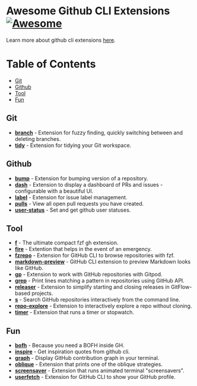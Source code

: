 # Awesome Github CLI Extensions [![Awesome](https://awesome.re/badge.svg)](https://awesome.re) 

Learn more about github cli extensions [here](https://docs.github.com/en/github-cli/github-cli/creating-github-cli-extensions).

Table of Contents
=================
* [Git](#git)
* [Github](#github)
* [Tool](#tool)
* [Fun](#fun)

## Git
* [**branch**](https://github.com/mislav/gh-branch) - Extension for fuzzy finding, quickly switching between and deleting branches.
* [**tidy**](https://github.com/HaywardMorihara/gh-tidy) - Extension for tidying your Git workspace.

## Github
* [**bump**](https://github.com/johnmanjiro13/gh-bump) - Extension for bumping version of a repository.
* [**dash**](https://github.com/dlvhdr/gh-dash) - Extension to display a dashboard of PRs and issues - configurable with a beautiful UI. 
* [**label**](https://github.com/heaths/gh-label) - Extension for issue label management.
* [**pulls**](https://github.com/AaronMoat/gh-pulls) - View all open pull requests you have created.
* [**user-status**](https://github.com/vilmibm/gh-user-status) - Set and get github user statuses.

## Tool
* [**f**](https://github.com/gennaro-tedesco/gh-f) - The ultimate compact fzf gh extension.
* [**fire**](https://github.com/maximousblk/gh-fire) - Extention that helps in the event of an emergency.
* [**fzrepo**](https://github.com/sheepla/gh-fzrepo) - Extension for GitHub CLI to browse repositories with fzf.
* [**markdown-preview**](https://github.com/yusukebe/gh-markdown-preview) - GitHub CLI extension to preview Markdown looks like GitHub.
* [**gp**](https://github.com/gitpod-io/gh-gp) - Extension to work with GitHub repositories with Gitpod.
* [**grep**](https://github.com/k1LoW/gh-grep) - Print lines matching a pattern in repositories using GitHub API.
* [**releaser**](https://github.com/carlsberg/gh-releaser) - Extension to simplify starting and closing releases in GitFlow-based projects.
* [**s**](https://github.com/gennaro-tedesco/gh-s) - Search GitHub repositories interactively from the command line.
* [**repo-explore**](https://github.com/samcoe/gh-repo-explore) - Extension to interactively explore a repo without cloning.
* [**timer**](https://github.com/anmalkov/gh-timer) - Extension that runs a timer or stopwatch.

## Fun
* [**bofh**](https://github.com/fundor333/gh-bofh) - Because you need a BOFH inside GH.
* [**inspire**](https://github.com/lakuapik/gh-inspire) - Get inspiration quotes from github cli.
* [**graph**](https://github.com/kawarimidoll/gh-graph) - Display GitHub contribution graph in your terminal.
* [**oblique**](https://github.com/vilmibm/gh-oblique) - Extension that prints one of the oblique strategies.
* [**screensaver**](https://github.com/vilmibm/gh-screensaver) - Extension that runs animated terminal "screensavers".
* [**userfetch**](https://github.com/sheepla/gh-userfetch) - Extension for GitHub CLI to show your GitHub profile.
